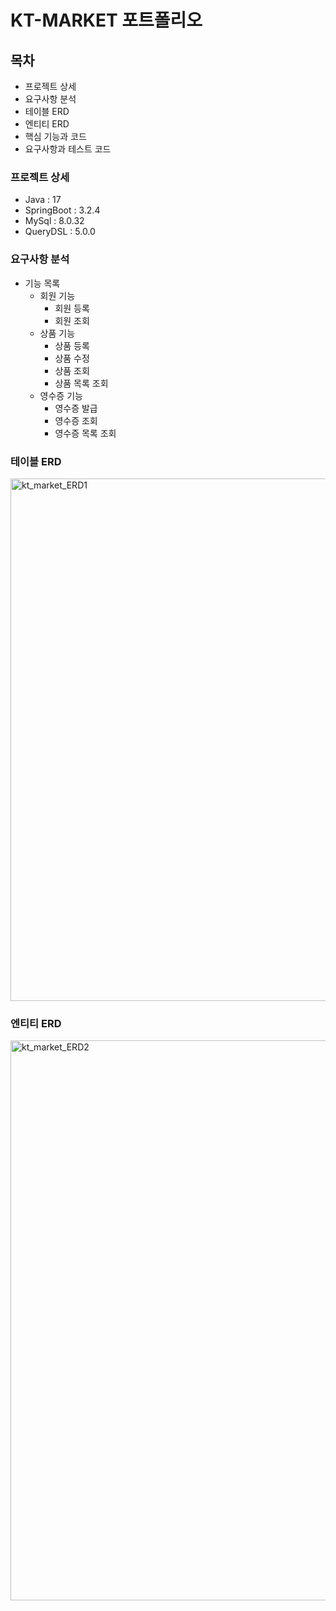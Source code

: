 # KT-MARKET 포트폴리오
## 목차
- 프로젝트 상세
- 요구사항 분석
- 테이블 ERD
- 엔티티 ERD
- 핵심 기능과 코드
- 요구사항과 테스트 코드

### 프로젝트 상세
- Java : 17
- SpringBoot : 3.2.4
- MySql : 8.0.32
- QueryDSL : 5.0.0

### 요구사항 분석
- 기능 목록
  - 회원 기능
    - 회원 등록
    - 회원 조회
  - 상품 기능
    - 상품 등록
    - 상품 수정
    - 상품 조회
    - 상품 목록 조회
  - 영수증 기능
    - 영수증 발급
    - 영수증 조회
    - 영수증 목록 조회

### 테이블 ERD
<img width="836" alt="kt_market_ERD1" src="https://github.com/Leekyeongtaek/kt-market/assets/56353425/3d0ff157-eb06-46eb-bf3f-7866d9a3cf0f">

### 엔티티 ERD
<img width="896" alt="kt_market_ERD2" src="https://github.com/Leekyeongtaek/kt-market/assets/56353425/603fbe23-3eb7-4575-870e-f67010dea1da">
